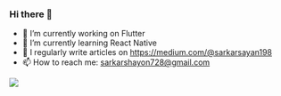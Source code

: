 ### Hi there 👋



- 🔭 I’m currently working on Flutter
- 🌱 I’m currently learning React Native
- 📝 I regularly write articles on <https://medium.com/@sarkarsayan198>
- 📫 How to reach me: <sarkarshayon728@gmail.com>

<img src="https://img.shields.io/badge/LinkedIn-0077B5?style=for-the-badge&logo=linkedin&logoColor=white">

<!--
**sayonsarkar/sayonsarkar** is a ✨ _special_ ✨ repository because its `README.md` (this file) appears on your GitHub profile.

Here are some ideas to get you started:

- 🔭 I’m currently working on ...
- 🌱 I’m currently learning ...
- 👯 I’m looking to collaborate on ...
- 🤔 I’m looking for help with ...
- 💬 Ask me about ...
- 📫 How to reach me: ...
- 😄 Pronouns: ...
- ⚡ Fun fact: ...
-->
